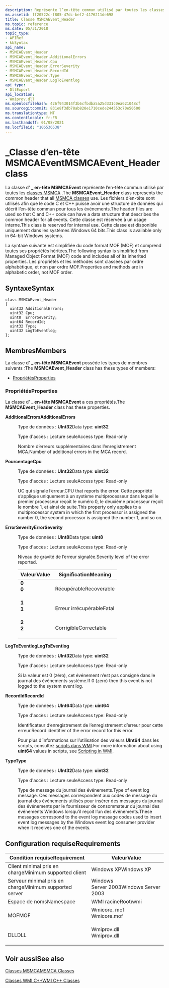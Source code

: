 ```yaml
---
description: Représente l’en-tête commun utilisé par toutes les classes MSMCAEvent. Cette classe est disponible uniquement dans les systèmes Windows 64 bits.
ms.assetid: ff20522c-f805-47dc-bef2-4176211de698
title: Classe MSMCAEvent_Header
ms.topic: reference
ms.date: 05/31/2018
topic_type:
- APIRef
- kbSyntax
api_name:
- MSMCAEvent_Header
- MSMCAEvent_Header.AdditionalErrors
- MSMCAEvent_Header.Cpu
- MSMCAEvent_Header.ErrorSeverity
- MSMCAEvent_Header.RecordId
- MSMCAEvent_Header.Type
- MSMCAEvent_Header.LogToEventlog
api_type:
- DllExport
api_location:
- Wmiprov.dll
ms.openlocfilehash: 426f943014f3b6cfbdba5a25d331c0ea621048cf
ms.sourcegitcommit: 831e8f3db78ab820e1710cede244553c70e50500
ms.translationtype: MT
ms.contentlocale: fr-FR
ms.lasthandoff: 01/08/2021
ms.locfileid: "106536538"
---
```

# <a name="msmcaevent_header-class"></a><span data-ttu-id="984a8-104">\_Classe d’en-tête MSMCAEvent</span><span class="sxs-lookup"><span data-stu-id="984a8-104">MSMCAEvent\_Header class</span></span>

<span data-ttu-id="984a8-105">La classe d' **\_ en-tête MSMCAEvent** représente l’en-tête commun utilisé par toutes les [classes MSMCA](msmca-classes.md) .</span><span class="sxs-lookup"><span data-stu-id="984a8-105">The **MSMCAEvent\_Header** class represents the common header that all [MSMCA classes](msmca-classes.md) use.</span></span> <span data-ttu-id="984a8-106">Les fichiers d’en-tête sont utilisés afin que le code C et C++ puisse avoir une structure de données qui décrit l’en-tête commun pour tous les événements.</span><span class="sxs-lookup"><span data-stu-id="984a8-106">The header files are used so that C and C++ code can have a data structure that describes the common header for all events.</span></span> <span data-ttu-id="984a8-107">Cette classe est réservée à un usage interne.</span><span class="sxs-lookup"><span data-stu-id="984a8-107">This class is reserved for internal use.</span></span> <span data-ttu-id="984a8-108">Cette classe est disponible uniquement dans les systèmes Windows 64 bits.</span><span class="sxs-lookup"><span data-stu-id="984a8-108">This class is available only in 64-bit Windows systems.</span></span>

<span data-ttu-id="984a8-109">La syntaxe suivante est simplifiée du code format MOF (MOF) et comprend toutes ses propriétés héritées.</span><span class="sxs-lookup"><span data-stu-id="984a8-109">The following syntax is simplified from Managed Object Format (MOF) code and includes all of its inherited properties.</span></span> <span data-ttu-id="984a8-110">Les propriétés et les méthodes sont classées par ordre alphabétique, et non par ordre MOF.</span><span class="sxs-lookup"><span data-stu-id="984a8-110">Properties and methods are in alphabetic order, not MOF order.</span></span>

## <a name="syntax"></a><span data-ttu-id="984a8-111">Syntaxe</span><span class="sxs-lookup"><span data-stu-id="984a8-111">Syntax</span></span>

``` syntax
class MSMCAEvent_Header
{
  uint32 AdditionalErrors;
  uint32 Cpu;
  uint8  ErrorSeverity;
  uint64 RecordId;
  uint32 Type;
  uint32 LogToEventlog;
};
```

## <a name="members"></a><span data-ttu-id="984a8-112">Membres</span><span class="sxs-lookup"><span data-stu-id="984a8-112">Members</span></span>

<span data-ttu-id="984a8-113">La classe d' **\_ en-tête MSMCAEvent** possède les types de membres suivants :</span><span class="sxs-lookup"><span data-stu-id="984a8-113">The **MSMCAEvent\_Header** class has these types of members:</span></span>

-   [<span data-ttu-id="984a8-114">Propriétés</span><span class="sxs-lookup"><span data-stu-id="984a8-114">Properties</span></span>](#properties)

### <a name="properties"></a><span data-ttu-id="984a8-115">Propriétés</span><span class="sxs-lookup"><span data-stu-id="984a8-115">Properties</span></span>

<span data-ttu-id="984a8-116">La classe d' **\_ en-tête MSMCAEvent** a ces propriétés.</span><span class="sxs-lookup"><span data-stu-id="984a8-116">The **MSMCAEvent\_Header** class has these properties.</span></span>

<dl> <dt>

<span data-ttu-id="984a8-117">**AdditionalErrors**</span><span class="sxs-lookup"><span data-stu-id="984a8-117">**AdditionalErrors**</span></span>
</dt> <dd> <dl> <dt>

<span data-ttu-id="984a8-118">Type de données : **UInt32**</span><span class="sxs-lookup"><span data-stu-id="984a8-118">Data type: **uint32**</span></span>
</dt> <dt>

<span data-ttu-id="984a8-119">Type d'accès : Lecture seule</span><span class="sxs-lookup"><span data-stu-id="984a8-119">Access type: Read-only</span></span>
</dt> </dl>

<span data-ttu-id="984a8-120">Nombre d’erreurs supplémentaires dans l’enregistrement MCA.</span><span class="sxs-lookup"><span data-stu-id="984a8-120">Number of additional errors in the MCA record.</span></span>

</dd> <dt>

<span data-ttu-id="984a8-121">**Pourcentage**</span><span class="sxs-lookup"><span data-stu-id="984a8-121">**Cpu**</span></span>
</dt> <dd> <dl> <dt>

<span data-ttu-id="984a8-122">Type de données : **UInt32**</span><span class="sxs-lookup"><span data-stu-id="984a8-122">Data type: **uint32**</span></span>
</dt> <dt>

<span data-ttu-id="984a8-123">Type d'accès : Lecture seule</span><span class="sxs-lookup"><span data-stu-id="984a8-123">Access type: Read-only</span></span>
</dt> </dl>

<span data-ttu-id="984a8-124">UC qui signale l’erreur.</span><span class="sxs-lookup"><span data-stu-id="984a8-124">CPU that reports the error.</span></span> <span data-ttu-id="984a8-125">Cette propriété s’applique uniquement à un système multiprocesseur dans lequel le premier processeur reçoit le numéro 0, le deuxième processeur reçoit le nombre 1, et ainsi de suite.</span><span class="sxs-lookup"><span data-stu-id="984a8-125">This property only applies to a multiprocessor system in which the first processor is assigned the number 0, the second processor is assigned the number 1, and so on.</span></span>

</dd> <dt>

<span data-ttu-id="984a8-126">**ErrorSeverity**</span><span class="sxs-lookup"><span data-stu-id="984a8-126">**ErrorSeverity**</span></span>
</dt> <dd> <dl> <dt>

<span data-ttu-id="984a8-127">Type de données : **UInt8**</span><span class="sxs-lookup"><span data-stu-id="984a8-127">Data type: **uint8**</span></span>
</dt> <dt>

<span data-ttu-id="984a8-128">Type d'accès : Lecture seule</span><span class="sxs-lookup"><span data-stu-id="984a8-128">Access type: Read-only</span></span>
</dt> </dl>

<span data-ttu-id="984a8-129">Niveau de gravité de l’erreur signalée.</span><span class="sxs-lookup"><span data-stu-id="984a8-129">Severity level of the error reported.</span></span>



| <span data-ttu-id="984a8-130">Valeur</span><span class="sxs-lookup"><span data-stu-id="984a8-130">Value</span></span>                                                                                                | <span data-ttu-id="984a8-131">Signification</span><span class="sxs-lookup"><span data-stu-id="984a8-131">Meaning</span></span>                |
|------------------------------------------------------------------------------------------------------|------------------------|
| <span id="0"></span><dl> <span data-ttu-id="984a8-132"><dt>**0**</dt></span><span class="sxs-lookup"><span data-stu-id="984a8-132"><dt>**0**</dt></span></span> </dl> | <span data-ttu-id="984a8-133">Récupérable</span><span class="sxs-lookup"><span data-stu-id="984a8-133">Recoverable</span></span><br/> |
| <span id="1"></span><dl> <span data-ttu-id="984a8-134"><dt>**1**</dt></span><span class="sxs-lookup"><span data-stu-id="984a8-134"><dt>**1**</dt></span></span> </dl> | <span data-ttu-id="984a8-135">Erreur irrécupérable</span><span class="sxs-lookup"><span data-stu-id="984a8-135">Fatal</span></span><br/>       |
| <span id="2"></span><dl> <span data-ttu-id="984a8-136"><dt>**2**</dt></span><span class="sxs-lookup"><span data-stu-id="984a8-136"><dt>**2**</dt></span></span> </dl> | <span data-ttu-id="984a8-137">Corrigible</span><span class="sxs-lookup"><span data-stu-id="984a8-137">Correctable</span></span><br/> |



 

</dd> <dt>

<span data-ttu-id="984a8-138">**LogToEventlog**</span><span class="sxs-lookup"><span data-stu-id="984a8-138">**LogToEventlog**</span></span>
</dt> <dd> <dl> <dt>

<span data-ttu-id="984a8-139">Type de données : **UInt32**</span><span class="sxs-lookup"><span data-stu-id="984a8-139">Data type: **uint32**</span></span>
</dt> <dt>

<span data-ttu-id="984a8-140">Type d'accès : Lecture seule</span><span class="sxs-lookup"><span data-stu-id="984a8-140">Access type: Read-only</span></span>
</dt> </dl>

<span data-ttu-id="984a8-141">Si la valeur est 0 (zéro), cet événement n’est pas consigné dans le journal des événements système.</span><span class="sxs-lookup"><span data-stu-id="984a8-141">If 0 (zero) then this event is not logged to the system event log.</span></span>

</dd> <dt>

<span data-ttu-id="984a8-142">**RecordId**</span><span class="sxs-lookup"><span data-stu-id="984a8-142">**RecordId**</span></span>
</dt> <dd> <dl> <dt>

<span data-ttu-id="984a8-143">Type de données : **UInt64**</span><span class="sxs-lookup"><span data-stu-id="984a8-143">Data type: **uint64**</span></span>
</dt> <dt>

<span data-ttu-id="984a8-144">Type d'accès : Lecture seule</span><span class="sxs-lookup"><span data-stu-id="984a8-144">Access type: Read-only</span></span>
</dt> </dl>

<span data-ttu-id="984a8-145">Identificateur d’enregistrement de l’enregistrement d’erreur pour cette erreur.</span><span class="sxs-lookup"><span data-stu-id="984a8-145">Record identifier of the error record for this error.</span></span>

<span data-ttu-id="984a8-146">Pour plus d’informations sur l’utilisation des valeurs **UInt64** dans les scripts, consultez [scripts dans WMI](/previous-versions//aa393262(v=vs.85)).</span><span class="sxs-lookup"><span data-stu-id="984a8-146">For more information about using **uint64** values in scripts, see [Scripting in WMI](/previous-versions//aa393262(v=vs.85)).</span></span>

</dd> <dt>

<span data-ttu-id="984a8-147">**Type**</span><span class="sxs-lookup"><span data-stu-id="984a8-147">**Type**</span></span>
</dt> <dd> <dl> <dt>

<span data-ttu-id="984a8-148">Type de données : **UInt32**</span><span class="sxs-lookup"><span data-stu-id="984a8-148">Data type: **uint32**</span></span>
</dt> <dt>

<span data-ttu-id="984a8-149">Type d'accès : Lecture seule</span><span class="sxs-lookup"><span data-stu-id="984a8-149">Access type: Read-only</span></span>
</dt> </dl>

<span data-ttu-id="984a8-150">Type de message du journal des événements.</span><span class="sxs-lookup"><span data-stu-id="984a8-150">Type of event log message.</span></span> <span data-ttu-id="984a8-151">Ces messages correspondent aux codes de message du journal des événements utilisés pour insérer des messages du journal des événements par le fournisseur de consommateur du journal des événements Windows lorsqu’il reçoit l’un des événements.</span><span class="sxs-lookup"><span data-stu-id="984a8-151">These messages correspond to the event log message codes used to insert event log messages by the Windows event log consumer provider when it receives one of the events.</span></span>

</dd> </dl>

## <a name="requirements"></a><span data-ttu-id="984a8-152">Configuration requise</span><span class="sxs-lookup"><span data-stu-id="984a8-152">Requirements</span></span>



| <span data-ttu-id="984a8-153">Condition requise</span><span class="sxs-lookup"><span data-stu-id="984a8-153">Requirement</span></span> | <span data-ttu-id="984a8-154">Valeur</span><span class="sxs-lookup"><span data-stu-id="984a8-154">Value</span></span> |
|-------------------------------------|----------------------------------------------------------------------------------------|
| <span data-ttu-id="984a8-155">Client minimal pris en charge</span><span class="sxs-lookup"><span data-stu-id="984a8-155">Minimum supported client</span></span><br/> | <span data-ttu-id="984a8-156">Windows XP</span><span class="sxs-lookup"><span data-stu-id="984a8-156">Windows XP</span></span><br/>                                                                  |
| <span data-ttu-id="984a8-157">Serveur minimal pris en charge</span><span class="sxs-lookup"><span data-stu-id="984a8-157">Minimum supported server</span></span><br/> | <span data-ttu-id="984a8-158">Windows Server 2003</span><span class="sxs-lookup"><span data-stu-id="984a8-158">Windows Server 2003</span></span><br/>                                                         |
| <span data-ttu-id="984a8-159">Espace de noms</span><span class="sxs-lookup"><span data-stu-id="984a8-159">Namespace</span></span><br/>                | <span data-ttu-id="984a8-160">\\WMI racine</span><span class="sxs-lookup"><span data-stu-id="984a8-160">Root\\wmi</span></span><br/>                                                                   |
| <span data-ttu-id="984a8-161">MOF</span><span class="sxs-lookup"><span data-stu-id="984a8-161">MOF</span></span><br/>                      | <dl> <span data-ttu-id="984a8-162"><dt>Wmicore. mof</dt></span><span class="sxs-lookup"><span data-stu-id="984a8-162"><dt>Wmicore.mof</dt></span></span> </dl> |
| <span data-ttu-id="984a8-163">DLL</span><span class="sxs-lookup"><span data-stu-id="984a8-163">DLL</span></span><br/>                      | <dl> <span data-ttu-id="984a8-164"><dt>Wmiprov.dll</dt></span><span class="sxs-lookup"><span data-stu-id="984a8-164"><dt>Wmiprov.dll</dt></span></span> </dl> |



## <a name="see-also"></a><span data-ttu-id="984a8-165">Voir aussi</span><span class="sxs-lookup"><span data-stu-id="984a8-165">See also</span></span>

<dl> <dt>

[<span data-ttu-id="984a8-166">Classes MSMCA</span><span class="sxs-lookup"><span data-stu-id="984a8-166">MSMCA Classes</span></span>](msmca-classes.md)
</dt> <dt>

[<span data-ttu-id="984a8-167">Classes WMI C++</span><span class="sxs-lookup"><span data-stu-id="984a8-167">WMI C++ Classes</span></span>](/windows/desktop/WmiSdk/wmi-c-classes)
</dt> </dl>

 

